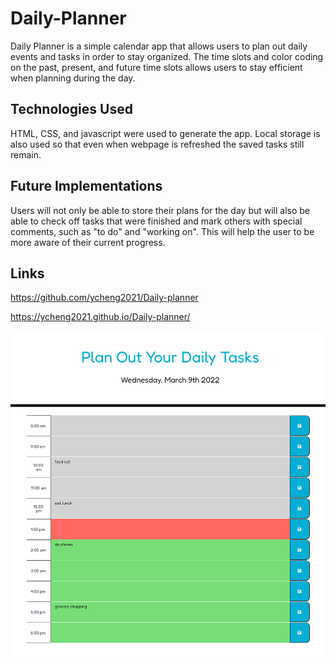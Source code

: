 # Daily-Planner
Daily Planner is a simple calendar app that allows users to plan out daily events and tasks in order to stay organized. The time slots and color coding on the past, present, and future time slots allows users to stay efficient when planning during the day. 

## Technologies Used
HTML, CSS, and javascript were used to generate the app. Local storage is also used so that even when webpage is refreshed the saved tasks still remain.

## Future Implementations
Users will not only be able to store their plans for the day but will also be able to check off tasks that were finished and mark others with special comments, such as "to do" and "working on". This will help the user to be more aware of their current progress.

## Links

https://github.com/ycheng2021/Daily-planner

https://ycheng2021.github.io/Daily-planner/

![screenshot](./assets/images/Daily-planner.png)